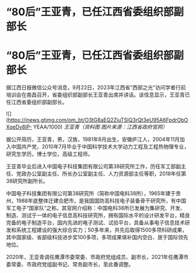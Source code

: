 # “80后”王亚青，已任江西省委组织部副部长

# “80后”王亚青，已任江西省委组织部副部长

据江西日报微信公众号消息，9月22日，2023年江西省“西部之光”访问学者行前培训会在南昌召开，省委组织部副部长王亚青出席并讲话。该信息显示，王亚青已任江西省委组织部副部长。

![](https://inews.gtimg.com/om_bt/O3tG8aEQ2ZjuTSIQ3rQt3eU95A6FpdrObOXqeDv8lP-
YEAA/1000) _王亚青（资料图 图片来源：江西省政府官网）_

据公开简历，王亚青，男，汉族，1981年8月出生，安徽庐江人，2004年11月加入中国共产党，2010年7月毕业于中国科学技术大学动力工程及工程热物理专业，研究生学历，博士学位，高级工程师。

王亚青毕业后进入中国电子科技集团有限公司第38研究所工作，历任军工部副主任、党政办公室副主任、所长办公室副主任、人力资源部主任等职，2018年任第38研究所副所长。

中国电子科技集团有限公司第38研究所（简称中国电科38所），1965年建于贵州，1988年底整体迁建合肥市，是我国国防高科技电子装备骨干研究所，有中国军工电子“国家队”之称。其官网介绍称：中国电科38所已发展为集研究、开发、制造、测试于一体的电子信息高科技研究所，拥有国际水平的设计研发平台，精良完备的电子制造平台，国内先进的电子测试、试验平台，具备从事电子信息技术研发和系统工程建设的强大综合实力；50多年来，共先后取得1500多项科研成果，其中国家级、省部级科技进步奖100多项，多项成果填补国内空白、居于国际领先地位。

2020年，王亚青调任鹰潭市委常委、市政府党组成员、副市长，2021年任鹰潭市委常委、市政府党组副书记、常务副市长，至此番调整。

